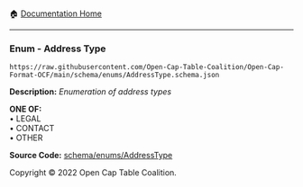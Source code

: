 :house: [Documentation Home](../../../README.md)

---

### Enum - Address Type

`https://raw.githubusercontent.com/Open-Cap-Table-Coalition/Open-Cap-Format-OCF/main/schema/enums/AddressType.schema.json`

**Description:** _Enumeration of address types_

**ONE OF:**</br>&bull; LEGAL </br>&bull; CONTACT </br>&bull; OTHER

**Source Code:** [schema/enums/AddressType](../../../../schema/enums/AddressType.schema.json)

Copyright © 2022 Open Cap Table Coalition.

